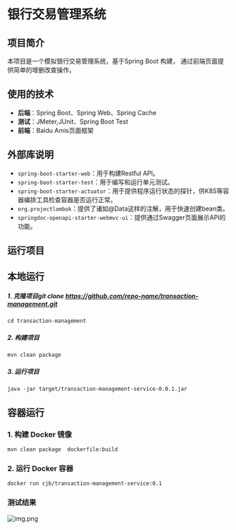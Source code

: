 # 银行交易管理系统

## 项目简介
本项目是一个模拟银行交易管理系统，基于Spring Boot 构建， 通过前端页面提供简单的增删改查操作。


## 使用的技术
- **后端**：Spring Boot、Spring Web、Spring Cache
- **测试**：JMeter,JUnit、Spring Boot Test
- **前端**：Baidu Amis页面框架



## 外部库说明
- `spring-boot-starter-web`：用于构建Restful API。
- `spring-boot-starter-test`：用于编写和运行单元测试。
- `spring-boot-starter-actuator`：用于提供程序运行状态的探针，供K8S等容器编排工具检查容器是否运行正常。
- `org.projectlombok`：提供了诸如@Data这样的注解，用于快速创建bean类。
- `springdoc-openapi-starter-webmvc-ui`：提供通过Swagger页面展示API的功能。

## 运行项目

## 本地运行
##### 1. 克隆项目git clone https://github.com/repo-name/transaction-management.git
```
cd transaction-management
```

##### 2. 构建项目
```
mvn clean package
```
##### 3. 运行项目
```
java -jar target/transaction-management-service-0.0.1.jar
```

## 容器运行
### 1. 构建 Docker 镜像
```
mvn clean package  dockerfile:build
```

### 2. 运行 Docker 容器
```
docker run cjb/transaction-management-service:0.1
```


### 测试结果
![img.png](img.png)